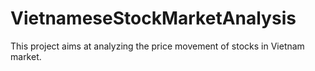 # VietnameseStockMarketAnalysis

This project aims at analyzing the price movement of stocks in Vietnam market.  

